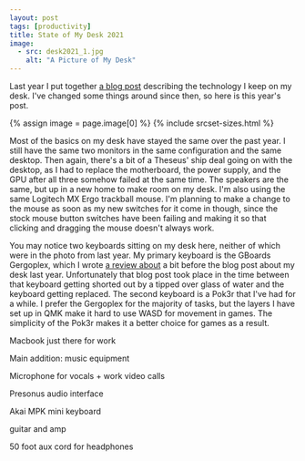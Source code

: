 ```yaml
---
layout: post
tags: [productivity]
title: State of My Desk 2021
image:
  - src: desk2021_1.jpg
    alt: "A Picture of My Desk"
---
```


Last year I put together [a blog post](https://jonathanbayless.com/2020/1206/state-of-my-desk.html) describing the technology I keep on my desk. I've changed some things around since then, so here is this year's post.

{% assign image = page.image[0] %}
{% include srcset-sizes.html %}

Most of the basics on my desk have stayed the same over the past year. I still have the same two monitors in the same configuration and the same desktop. Then again, there's a bit of a Theseus' ship deal going on with the desktop, as I had to replace the motherboard, the power supply, and the GPU after all three somehow failed at the same time. The speakers are the same, but up in a new home to make room on my desk. I'm also using the same Logitech MX Ergo trackball mouse. I'm planning to make a change to the mouse as soon as my new switches for it come in though, since the stock mouse button switches have been failing and making it so that clicking and dragging the mouse doesn't always work.

You may notice two keyboards sitting on my desk here, neither of which were in the photo from last year. My primary keyboard is the GBoards Gergoplex, which I wrote [a review about](https://jonathanbayless.com/2020/1007/gergoplex-review.html) a bit before the blog post about my desk last year. Unfortunately that blog post took place in the time between that keyboard getting shorted out by a tipped over glass of water and the keyboard getting replaced. The second keyboard is a Pok3r that I've had for a while. I prefer the Gergoplex for the majority of tasks, but the layers I have set up in QMK make it hard to use WASD for movement in games. The simplicity of the Pok3r makes it a better choice for games as a result.

Macbook just there for work

Main addition: music equipment

Microphone for vocals + work video calls

Presonus audio interface

Akai MPK mini keyboard

guitar and amp

50 foot aux cord for headphones
